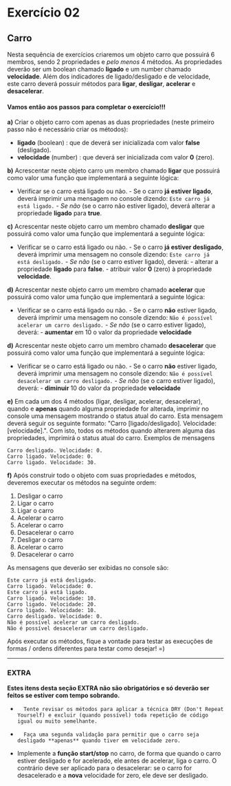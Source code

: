 # Exercício 02

## Carro

Nesta sequência de exercícios criaremos um objeto carro que possuirá 6 membros, sendo 2 propriedades e _pelo menos_ 4 métodos.
As propriedades deverão ser um boolean chamado **ligado** e um number chamado **velocidade**.
Além dos indicadores de ligado/desligado e de velocidade, este carro deverá possuir métodos para **ligar**, **desligar**, **acelerar** e **desacelerar**.

#### Vamos então aos passos para completar o exercício!!!

**a)** Criar o objeto carro com apenas as duas propriedades (neste primeiro passo não é necessário criar os métodos):

-   **ligado** (boolean) : que de deverá ser inicializada com valor **false** (desligado).
-   **velocidade** (number) : que deverá ser inicializada com valor **0** (zero).

**b)** Acrescentar neste objeto carro um membro chamado **ligar** que possuirá como valor uma função que implementará a seguinte lógica:

-   Verificar se o carro está ligado ou não. - Se o carro **já estiver ligado**, deverá imprimir uma mensagem no console dizendo:
    `Este carro já está ligado.` - _Se não_ (se o carro não estiver ligado), deverá alterar a propriedade **ligado** para **true**.

**c)** Acrescentar neste objeto carro um membro chamado **desligar** que possuirá como valor uma função que implementará a seguinte lógica:

-   Verificar se o carro está ligado ou não. - Se o carro **já estiver desligado**, deverá imprimir uma mensagem no console dizendo:
    `Este carro já está desligado.` - _Se não_ (se o carro estiver ligado), deverá: - alterar a propriedade **ligado** para **false**. - atribuir valor **0** (zero) à propriedade **velocidade**.

**d)** Acrescentar neste objeto carro um membro chamado **acelerar** que possuirá como valor uma função que implementará a seguinte lógica:

-   Verificar se o carro está ligado ou não. - Se o carro **não** estiver ligado, deverá imprimir uma mensagem no console dizendo:
    `Não é possível acelerar um carro desligado.` - _Se não_ (se o carro estiver ligado), deverá: - **aumentar** em 10 o valor da propriedade **velocidade**

**d)** Acrescentar neste objeto carro um membro chamado **desacelerar** que possuirá como valor uma função que implementará a seguinte lógica:

-   Verificar se o carro está ligado ou não. - Se o carro **não** estiver ligado, deverá imprimir uma mensagem no console dizendo:
    `Não é possível desacelerar um carro desligado.` - _Se não_ (se o carro estiver ligado), deverá: - **diminuir** 10 do valor da propriedade **velocidade**

**e)** Em cada um dos 4 métodos (ligar, desligar, acelerar, desacelerar), quando e **apenas** quando alguma propriedade for alterada, imprimir no console uma mensagem mostrando o status atual do carro. Esta mensagem deverá seguir os seguinte formato: "Carro [ligado/desligado]. Velocidade: [velocidade].". Com isto, todos os métodos quando alterarem alguma das propriedades, imprimirá o status atual do carro.
Exemplos de mensagens

```
Carro desligado. Velocidade: 0.
Carro ligado. Velocidade: 0.
Carro ligado. Velocidade: 30.
```

**f)** Após construir todo o objeto com suas propriedades e métodos, deveremos executar os métodos na seguinte ordem:

1. Desligar o carro
2. Ligar o carro
3. Ligar o carro
4. Acelerar o carro
5. Acelerar o carro
6. Desacelerar o carro
7. Desligar o carro
8. Acelerar o carro
9. Desacelerar o carro

As mensagens que deverão ser exibidas no console são:

```
Este carro já está desligado.
Carro ligado. Velocidade: 0.
Este carro já está ligado.
Carro ligado. Velocidade: 10.
Carro ligado. Velocidade: 20.
Carro ligado. Velocidade: 10.
Carro desligado. Velocidade: 0.
Não é possível acelerar um carro desligado.
Não é possível desacelerar um carro desligado.
```

Após executar os métodos, fique a vontade para testar as execuções de formas / ordens diferentes para testar como desejar! =)

---

### EXTRA

**Estes itens desta seção EXTRA não são obrigatórios e só deverão ser feitos se estiver com tempo sobrando.**

-       Tente revisar os métodos para aplicar a técnica DRY (Don't Repeat Yourself) e excluir (quando possível) toda repetição de código igual ou muito semelhante.
-       Faça uma segunda validação para permitir que o carro seja desligado **apenas** quando tiver em velocidade zero.
-   Implemente a **função start/stop** no carro, de forma que quando o carro estiver desligado e for acelerado, ele antes de acelerar, liga o carro. O contrário deve ser aplicado para o desacelerar: se o carro for desacelerado e a **nova** velocidade for zero, ele deve ser desligado.


